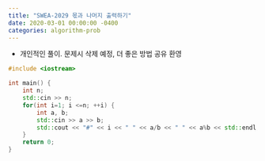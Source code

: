 ```yaml
---
title: "SWEA-2029 몫과 나머지 출력하기"
date: 2020-03-01 00:00:00 -0400
categories: algorithm-prob
---
```


* 개인적인 풀이. 문제시 삭제 예정, 더 좋은 방법 공유 환영

```cpp
#include <iostream>

int main() {
	int n;
    std::cin >> n;
    for(int i=1; i <=n; ++i) {
    	int a, b;
        std::cin >> a >> b;
        std::cout << "#" << i << " " << a/b << " " << a%b << std::endl;
    }
	return 0;
}
```